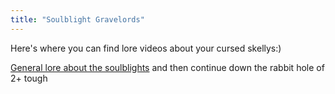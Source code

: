 ```yaml
---
title: "Soulblight Gravelords"
---
```


Here's where you can find lore videos about your cursed skellys:)  

[General lore about the soulblights](https://www.youtube.com/watch?v=v_M6GxU-Iqg) and then continue down the rabbit hole of 2+ tough


